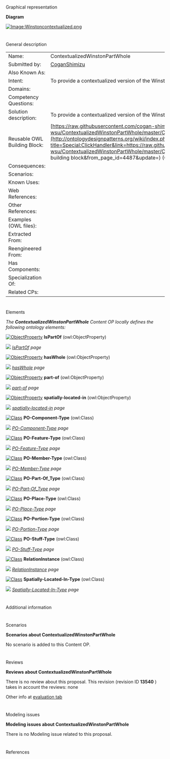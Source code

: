 # 

 Graphical representation



__Diagram__ 





[![Image:Winstoncontextualized.png](../images/7/77/Winstoncontextualized.png)](../Image/Winstoncontextualized.png "Image:Winstoncontextualized.png")





# 

 General description




|  |  |
| --- | --- |
|  Name:  |  ContextualizedWinstonPartWhole  |
|  Submitted by:  | [CoganShimizu](../User/CoganShimizu "User:CoganShimizu")  |
|  Also Known As:  |  |
|  Intent:  |  To provide a contextualized version of the WinstonPartWhole pattern.  |
|  Domains:  |  |
|  Competency Questions:  |  |
|  Solution description:  |  To provide a contextualized version of the WinstonPartWhole pattern.  |
|  Reusable OWL Building Block:  | [https://raw.githubusercontent.com/cogan-shimizu-wsu/ContextualizedWinstonPartWhole/master/ContextualizedWinstonPartWhole.owl](http://ontologydesignpatterns.org/wiki/index.php?title=Special:ClickHandler&link=https://raw.githubusercontent.com/cogan-shimizu-wsu/ContextualizedWinstonPartWhole/master/ContextualizedWinstonPartWhole.owl&message=OWL building block&from_page_id=4487&update=)  (0)  |
|  Consequences:  |  |
|  Scenarios:  |  |
|  Known Uses:  |  |
|  Web References:  |  |
|  Other References:  |  |
|  Examples (OWL files):  |  |
|  Extracted From:  |  |
|  Reengineered From:  |  |
|  Has Components:  |  |
|  Specialization Of:  |  |
|  Related CPs:  |  |



  





# 

 Elements



_The
 __ContextualizedWinstonPartWhole__ 
 Content OP locally defines the following ontology elements:_ 





[![ObjectProperty](../../../../images/thumb/c/c3/ObjectProperty.gif/20px-ObjectProperty.gif)](../Image/ObjectProperty.gif "ObjectProperty")
__IsPartOf__ 
 (owl:ObjectProperty)
 
[![](../../../../../../../../../../../../../images/thumb/8/87/ArrowRight.gif/11px-ArrowRight.gif)](../Image/ArrowRight.gif "ArrowRight.gif")
_[IsPartOf](../Submissions/ContextualizedWinstonPartWhole/IsPartOf "Submissions:ContextualizedWinstonPartWhole/IsPartOf") 
 page_ 



[![ObjectProperty](../../../../images/thumb/c/c3/ObjectProperty.gif/20px-ObjectProperty.gif)](../Image/ObjectProperty.gif "ObjectProperty")
__hasWhole__ 
 (owl:ObjectProperty)
 
[![](../../../../../../../../../../../../../images/thumb/8/87/ArrowRight.gif/11px-ArrowRight.gif)](../Image/ArrowRight.gif "ArrowRight.gif")
_[hasWhole](../Submissions/ContextualizedWinstonPartWhole/hasWhole "Submissions:ContextualizedWinstonPartWhole/hasWhole") 
 page_ 



[![ObjectProperty](../../../../images/thumb/c/c3/ObjectProperty.gif/20px-ObjectProperty.gif)](../Image/ObjectProperty.gif "ObjectProperty")
__part-of__ 
 (owl:ObjectProperty)
 
[![](../../../../../../../../../../../../../images/thumb/8/87/ArrowRight.gif/11px-ArrowRight.gif)](../Image/ArrowRight.gif "ArrowRight.gif")
_[part-of](../Submissions/ContextualizedWinstonPartWhole/part-of "Submissions:ContextualizedWinstonPartWhole/part-of") 
 page_ 



[![ObjectProperty](../../../../images/thumb/c/c3/ObjectProperty.gif/20px-ObjectProperty.gif)](../Image/ObjectProperty.gif "ObjectProperty")
__spatially-located-in__ 
 (owl:ObjectProperty)
 
[![](../../../../../../../../../../../../../images/thumb/8/87/ArrowRight.gif/11px-ArrowRight.gif)](../Image/ArrowRight.gif "ArrowRight.gif")
_[spatially-located-in](../Submissions/ContextualizedWinstonPartWhole/spatially-located-in "Submissions:ContextualizedWinstonPartWhole/spatially-located-in") 
 page_ 



[![Class](../../../../../../../../../images/thumb/2/27/Class.gif/20px-Class.gif)](../Image/Class.gif "Class")
__PO-Component-Type__ 
 (owl:Class)
 
[![](../../../../../../../../../../../../../images/thumb/8/87/ArrowRight.gif/11px-ArrowRight.gif)](../Image/ArrowRight.gif "ArrowRight.gif")
_[PO-Component-Type](../Submissions/ContextualizedWinstonPartWhole/PO-Component-Type "Submissions:ContextualizedWinstonPartWhole/PO-Component-Type") 
 page_ 



[![Class](../../../../../../../../../images/thumb/2/27/Class.gif/20px-Class.gif)](../Image/Class.gif "Class")
__PO-Feature-Type__ 
 (owl:Class)
 
[![](../../../../../../../../../../../../../images/thumb/8/87/ArrowRight.gif/11px-ArrowRight.gif)](../Image/ArrowRight.gif "ArrowRight.gif")
_[PO-Feature-Type](../Submissions/ContextualizedWinstonPartWhole/PO-Feature-Type "Submissions:ContextualizedWinstonPartWhole/PO-Feature-Type") 
 page_ 



[![Class](../../../../../../../../../images/thumb/2/27/Class.gif/20px-Class.gif)](../Image/Class.gif "Class")
__PO-Member-Type__ 
 (owl:Class)
 
[![](../../../../../../../../../../../../../images/thumb/8/87/ArrowRight.gif/11px-ArrowRight.gif)](../Image/ArrowRight.gif "ArrowRight.gif")
_[PO-Member-Type](../Submissions/ContextualizedWinstonPartWhole/PO-Member-Type "Submissions:ContextualizedWinstonPartWhole/PO-Member-Type") 
 page_ 



[![Class](../../../../../../../../../images/thumb/2/27/Class.gif/20px-Class.gif)](../Image/Class.gif "Class")
__PO-Part-Of\_Type__ 
 (owl:Class)
 
[![](../../../../../../../../../../../../../images/thumb/8/87/ArrowRight.gif/11px-ArrowRight.gif)](../Image/ArrowRight.gif "ArrowRight.gif")
_[PO-Part-Of\_Type](../Submissions/ContextualizedWinstonPartWhole/PO-Part-Of_Type "Submissions:ContextualizedWinstonPartWhole/PO-Part-Of Type") 
 page_ 



[![Class](../../../../../../../../../images/thumb/2/27/Class.gif/20px-Class.gif)](../Image/Class.gif "Class")
__PO-Place-Type__ 
 (owl:Class)
 
[![](../../../../../../../../../../../../../images/thumb/8/87/ArrowRight.gif/11px-ArrowRight.gif)](../Image/ArrowRight.gif "ArrowRight.gif")
_[PO-Place-Type](../Submissions/ContextualizedWinstonPartWhole/PO-Place-Type "Submissions:ContextualizedWinstonPartWhole/PO-Place-Type") 
 page_ 



[![Class](../../../../../../../../../images/thumb/2/27/Class.gif/20px-Class.gif)](../Image/Class.gif "Class")
__PO-Portion-Type__ 
 (owl:Class)
 
[![](../../../../../../../../../../../../../images/thumb/8/87/ArrowRight.gif/11px-ArrowRight.gif)](../Image/ArrowRight.gif "ArrowRight.gif")
_[PO-Portion-Type](../Submissions/ContextualizedWinstonPartWhole/PO-Portion-Type "Submissions:ContextualizedWinstonPartWhole/PO-Portion-Type") 
 page_ 



[![Class](../../../../../../../../../images/thumb/2/27/Class.gif/20px-Class.gif)](../Image/Class.gif "Class")
__PO-Stuff-Type__ 
 (owl:Class)
 
[![](../../../../../../../../../../../../../images/thumb/8/87/ArrowRight.gif/11px-ArrowRight.gif)](../Image/ArrowRight.gif "ArrowRight.gif")
_[PO-Stuff-Type](../Submissions/ContextualizedWinstonPartWhole/PO-Stuff-Type "Submissions:ContextualizedWinstonPartWhole/PO-Stuff-Type") 
 page_ 



[![Class](../../../../../../../../../images/thumb/2/27/Class.gif/20px-Class.gif)](../Image/Class.gif "Class")
__RelationInstance__ 
 (owl:Class)
 
[![](../../../../../../../../../../../../../images/thumb/8/87/ArrowRight.gif/11px-ArrowRight.gif)](../Image/ArrowRight.gif "ArrowRight.gif")
_[RelationInstance](../Submissions/ContextualizedWinstonPartWhole/RelationInstance "Submissions:ContextualizedWinstonPartWhole/RelationInstance") 
 page_ 



[![Class](../../../../../../../../../images/thumb/2/27/Class.gif/20px-Class.gif)](../Image/Class.gif "Class")
__Spatially-Located-In-Type__ 
 (owl:Class)
 
[![](../../../../../../../../../../../../../images/thumb/8/87/ArrowRight.gif/11px-ArrowRight.gif)](../Image/ArrowRight.gif "ArrowRight.gif")
_[Spatially-Located-In-Type](../Submissions/ContextualizedWinstonPartWhole/Spatially-Located-In-Type "Submissions:ContextualizedWinstonPartWhole/Spatially-Located-In-Type") 
 page_ 


# 

 Additional information



# 

 Scenarios




__Scenarios about ContextualizedWinstonPartWhole__ 


 No scenario is added to this Content OP.
 




# 

 Reviews




__Reviews about ContextualizedWinstonPartWhole__ 


 There is no review about this proposal.
This revision (revision ID
 __13540__ 
 ) takes in account the reviews: none
 



 Other info at
 [evaluation tab](http://ontologydesignpatterns.org/wiki/index.php?title=Submissions:ContextualizedWinstonPartWhole&action=evaluation "http://ontologydesignpatterns.org/wiki/index.php?title=Submissions:ContextualizedWinstonPartWhole&action=evaluation") 





  





# 

 Modeling issues




__Modeling issues about ContextualizedWinstonPartWhole__ 


 There is no Modeling issue related to this proposal.
 




  





# 

 References